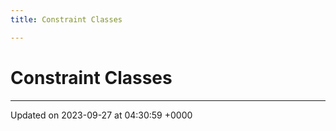 ```yaml
---
title: Constraint Classes

---
```


# Constraint Classes








-------------------------------

Updated on 2023-09-27 at 04:30:59 +0000